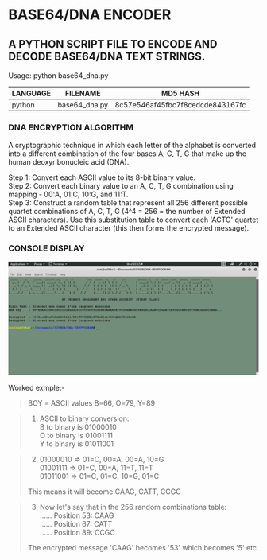 # BASE64/DNA ENCODER
## A PYTHON SCRIPT FILE TO ENCODE AND DECODE BASE64/DNA TEXT STRINGS.

Usage: python base64_dna.py

| LANGUAGE | FILENAME      | MD5 HASH                         |
|------    |------         | -------                          |
| python   | base64_dna.py | 8c57e546af45fbc7f8cedcde843167fc |

### DNA ENCRYPTION ALGORITHM
A cryptographic technique in which each letter of the alphabet is converted into a different combination of the four bases A, C, T, G that make up the human deoxyribonucleic acid (DNA).

Step 1: Convert each ASCII value to its 8-bit binary value.</br>
Step 2: Convert each binary value to an A, C, T, G combination using mapping - 00:A, 01:C, 10:G, and 11:T.</br>
Step 3: Construct a random table that represent all 256 different possible quartet combinations of A, C, T, G (4^4 = 256 = the number of Extended ASCII characters). Use this substitution table to convert each 'ACTG' quartet to an Extended ASCII character (this then forms the encrypted message).

### CONSOLE DISPLAY
![Screenshot](picture1.png)

Worked exmple:-

> BOY = ASCII values B=66, O=79, Y=89

>1. ASCII to binary conversion:</br>
>                  B to binary is 01000010</br>
>                  O to binary is 01001111</br>
>                  Y to binary is 01011001</br>
                  
>2. 01000010 => 01=C, 00=A, 00=A, 10=G</br>
>   01001111 => 01=C, 00=A, 11=T, 11=T</br>
>   01011001 => 01=C, 01=C, 10=G, 01=C</br> 
>
>   This means it will become CAAG, CATT, CCGC
   
>3. Now let's say that in the 256 random combinations table:</br>
>   ......
>   Position 53: CAAG</br>
>   ......
>   Position 67: CATT</br>
>   ......
>   Position 89: CCGC</br>
>   
>   The encrypted message 'CAAG' becomes '53' which becomes '5' etc.
